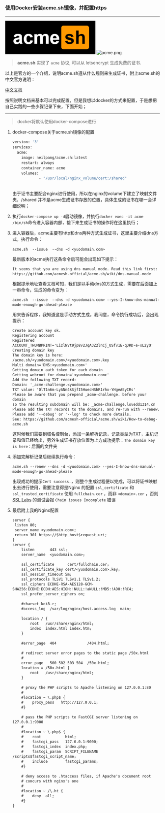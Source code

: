 ### 使用Docker安装acme.sh镜像，并配置https

***

![acme.png](https://raw.githubusercontent.com/Emmeet/zhanji/master/image/acme.png)
![acme.png](https://i.loli.net/2020/04/03/Ba1MYeym9Tbjc4v.png)

> **acme.sh** 实现了 `acme` 协议, 可以从 letsencrypt 生成免费的证书.

以上是官方的一个介绍，说明acme.sh遵从什么规则来生成证书，附上acme.sh的中文官方说明：

[中文文档]([https://github.com/acmesh-official/acme.sh/wiki/%E8%AF%B4%E6%98%8E](https://github.com/acmesh-official/acme.sh/wiki/说明))

按照说明文档来基本可以完成配置，但是我想以docker的方式来配置，于是想把自己实践的一些步骤记录下来，下面开始；

***

> docker将默认使用docker-compose进行

1. docker-compose关于acme.sh镜像的配置

   ```dockerfile
   version: '3'
   services:
     acme:
       image: neilpang/acme.sh:latest
       restart: always
       container_name: acme
       volumes:
               - "/usr/local/nginx_volume/cert:/shared" 
                   
   ```

   由于证书主要配合nginx进行使用，所以在nginx的volume下建立了映射文件夹，/shared 并不是acme生成证书存放的位置，具体生成的证书在哪一会详细说明；

   

2. 执行`docker-compose up -d`启动镜像，并执行`docker exec -it acme /bin/sh`命令进入容器内部，接下来生成证书的操作将在这里执行；

   

3. 进入容器后，acme主要有http和dns两种方式生成证书，这里主要介绍dns方式，执行命令：

   `acme.sh  --issue  --dns -d <yuodomain.com>`

   最新版本的acme执行这条命令后可能会出现如下提示：

   ```shell
   It seems that you are using dns manual mode. Read this link first: https://github.com/acmesh-official/acme.sh/wiki/dns-manual-mode
   ```

   根据提示地址查看文档可知，我们是以手动dns的方式生成，需要在后面加上一串命令，生成的命令变为：

   ```shell
   acme.sh  --issue  --dns -d <yuodomain.com> --yes-I-know-dns-manual-mode-enough-go-ahead-please
   ```

   用来告诉程序，我知道这是手动方式生成，我同意，命令执行成功后，会出现提示：

   ```shell
   Create account key ok.
   Registering account
   Registered
   ACCOUNT_THUMBPRINT='LizlNVt9jp8v2JqA3Z2lnCj_USfv1E-qJRD-e-xL2yQ'
   Creating domain key
   The domain key is here: /acme.sh/<yuodomain.com>/<yuodomain.com>.key
   Multi domain='DNS:<yuodomain.com>'
   Getting domain auth token for each domain
   Getting webroot for domain='<yuodomain.com>'
   Add the following TXT record:
   Domain: '_acme-challenge.<yuodomain.com>'
   TXT value: 'DlT1n6m-LyANn4kSjfI5HuecHShR1rhx-YHgeAEyIRs'
   Please be aware that you prepend _acme-challenge. before your domain
   so the resulting subdomain will be: _acme-challenge.lovedd1314.cn
   Please add the TXT records to the domains, and re-run with --renew.
   Please add '--debug' or '--log' to check more details.
   See: https://github.com/acmesh-official/acme.sh/wiki/How-to-debug-acme.sh
   
   ```

   这时候我们需要到域名控制台，添加一条解析记录，记录类型为TXT，主机记录和值已经给出，另外生成证书存放位置为上方成功提示：`The domain key is here：`后面的文件夹

   

4. 添加完解析记录后继续执行命令：

   ```shell
   acme.sh --renew --dns -d <yuodomain.com> --yes-I-know-dns-manual-mode-enough-go-ahead-please
   ```

   出现成功的提示`Cert success.`，则整个生成过程便以完成，可以将证书映射出去进行使用，需要注意得是Nginx 的配置 `ssl_certificate`  和 `ssl_trusted_certificate` 使用 `fullchain.cer` ，而非 `<domain>.cer` ，否则 [SSL Labs](https://www.ssllabs.com/ssltest/) 的测试会报 `Chain issues Incomplete` 错误

   

5. 最后附上我的Nginx配置

   ```nginx
   server {
   	listen 80;
   	server_name <yuodomain.com>;
   	return 301 https://$http_host$request_uri;
   }
   server {
       listen       443 ssl;
       server_name  <yuodomain.com>;
   
       ssl_certificate  	cert/fullchain.cer;
       ssl_certificate_key cert/<yuodomain.com>.key;
       ssl_session_timeout 5m;
       ssl_protocols TLSV1 TLSv1.1 TLSv1.2;
       ssl_ciphers ECDHE-RSA-AES128-GCM-SHA256:ECDHE:ECDH:AES:HIGH:!NULL:!aNULL:!MD5:!ADH:!RC4;
       ssl_prefer_server_ciphers on;
   
       #charset koi8-r;
       #access_log  /var/log/nginx/host.access.log  main;
   
       location / {
           root   /usr/share/nginx/html;
           index  index.html index.htm;
       }
   
       #error_page  404              /404.html;
   
       # redirect server error pages to the static page /50x.html
       #
       error_page   500 502 503 504  /50x.html;
       location = /50x.html {
           root   /usr/share/nginx/html;
       }
   
       # proxy the PHP scripts to Apache listening on 127.0.0.1:80
       #
       #location ~ \.php$ {
       #    proxy_pass   http://127.0.0.1;
       #}
   
       # pass the PHP scripts to FastCGI server listening on 127.0.0.1:9000
       #
       #location ~ \.php$ {
       #    root           html;
       #    fastcgi_pass   127.0.0.1:9000;
       #    fastcgi_index  index.php;
       #    fastcgi_param  SCRIPT_FILENAME  /scripts$fastcgi_script_name;
       #    include        fastcgi_params;
       #}
   
       # deny access to .htaccess files, if Apache's document root
       # concurs with nginx's one
       #
       #location ~ /\.ht {
       #    deny  all;
       #}
   }
   
   ```

   



